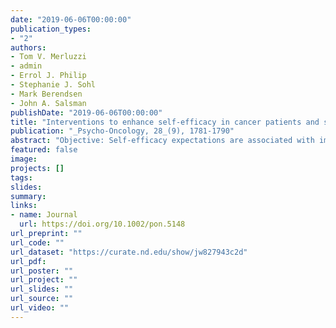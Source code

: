```yaml
---
date: "2019-06-06T00:00:00"
publication_types:
- "2"
authors:
- Tom V. Merluzzi
- admin
- Errol J. Philip
- Stephanie J. Sohl
- Mark Berendsen
- John A. Salsman
publishDate: "2019-06-06T00:00:00"
title: "Interventions to enhance self-efficacy in cancer patients and survivors: A meta-analysis of randomized controlled trials"
publication: "_Psycho-Oncology, 28_(9), 1781-1790"
abstract: "Objective: Self-efficacy expectations are associated with improvements in problematic outcomes widely considered clinically significant (i.e., emotional distress, fatigue, pain), related to positive health behaviors, and, as a type of personal agency, inherently valuable. Self-efficacy expectancies, estimates of confidence to execute behaviors, are important in that changes in selfefficacy expectations are positively related to future behaviors that promote health and wellbeing. The current meta-analysis investigated the impact of psychological interventions on self-efficacy expectations for a variety of health behaviors among cancer patients. Methods: Ovid Medline, PsycINFO, CINAHL, EMBASE, Cochrane Library, and Web of Science were searched with specific search terms for identifying randomized controlled trials (RCTs) that focused on psychologically-based interventions. Included studies had: 1) an adult cancer sample, 2) a self-efficacy expectation measure of specific behaviors and 3) an RCT design. Standard screening and reliability procedures were used for selecting and coding studies. Coding included theoretically informed moderator variables. Results: Across 79 RCTs, 223 effect sizes, and 8678 participants, the weighted average effect of self-efficacy expectations was estimated as g=0.274 (p<.001). Consistent with Self-Efficacy Theory, the average effect for in-person intervention delivery (g=0.329) was significantly greater than for all other formats (g=0.154, p=.023; e.g., audiovisual, print, telephone, web/internet). Conclusions: The results establish the impact of psychological interventions on self-efficacy expectations as comparable in effect size to commonly reported outcomes (distress, fatigue, pain). Additionally, the result that in-person interventions achieved the largest effect is supported by Social Learning Theory and could inform research related to the development and evaluation of interventions."
featured: false
image: 
projects: []
tags: 
slides: 
summary: 
links:
- name: Journal
  url: https://doi.org/10.1002/pon.5148
url_preprint: ""
url_code: ""
url_dataset: "https://curate.nd.edu/show/jw827943c2d"
url_pdf: 
url_poster: ""
url_project: ""
url_slides: ""
url_source: ""
url_video: ""
---
```

